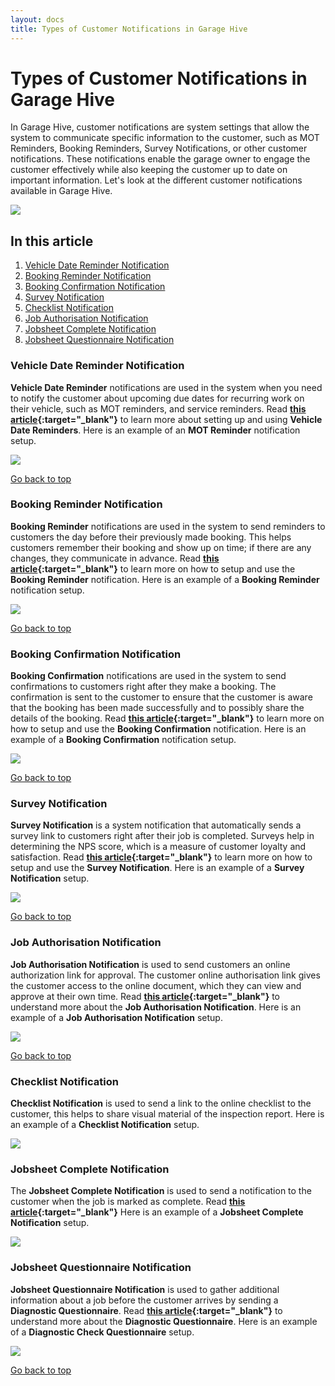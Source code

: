 ```yaml
---
layout: docs
title: Types of Customer Notifications in Garage Hive
---
```


<a name="top"></a>

# Types of Customer Notifications in Garage Hive

In Garage Hive, customer notifications are system settings that allow the system to communicate specific information to the customer, such as MOT Reminders, Booking Reminders, Survey Notifications, or other customer notifications. These notifications enable the garage owner to engage the customer effectively while also keeping the customer up to date on important information. Let's look at the different customer notifications available in Garage Hive.

   ![](media/garagehive-customer-notifications1.png)

## In this article
1. [Vehicle Date Reminder Notification](#vehicle-date-reminder-notification)
2. [Booking Reminder Notification](#booking-reminder-notification)
3. [Booking Confirmation Notification](#booking-confirmation-notification)
4. [Survey Notification](#-urvey-notification)
4. [Checklist Notification](#checklist-notification)
5. [Job Authorisation Notification](#job-authorisation-notification)
6. [Jobsheet Complete Notification](#jobsheet-complete-notification)
7. [Jobsheet Questionnaire Notification](#jobsheet-questionnaire-notification)

### Vehicle Date Reminder Notification
**Vehicle Date Reminder** notifications are used in the system when you need to notify the customer about upcoming due dates for recurring work on their vehicle, such as MOT reminders, and service reminders.
Read **[this article](garagehive-vehicle-date-reminders.html){:target="_blank"}** to learn more about setting up and using **Vehicle Date Reminders**.
Here is an example of an **MOT Reminder** notification setup.

   ![](media/garagehive-customer-notifications2.png)

[Go back to top](#top)

### Booking Reminder Notification
**Booking Reminder** notifications are used in the system to send reminders to customers the day before their previously made booking. This helps customers remember their booking and show up on time; if there are any changes, they communicate in advance.
Read **[this article](garagehive-booking-reminders.html){:target="_blank"}** to learn more on how to setup and use the **Booking Reminder** notification.
Here is an example of a **Booking Reminder** notification setup.

   ![](media/garagehive-customer-notifications3.png)

[Go back to top](#top)

### Booking Confirmation Notification
**Booking Confirmation** notifications are used in the system to send confirmations to customers right after they make a booking. The confirmation is sent to the customer to ensure that the customer is aware that the booking has been made successfully and to possibly share the details of the booking.
Read **[this article](garagehive-booking-confirmation.html){:target="_blank"}** to learn more on how to setup and use the **Booking Confirmation** notification.
Here is an example of a **Booking Confirmation** notification setup.

   ![](media/garagehive-customer-notifications4.png)

[Go back to top](#top)

### Survey Notification
**Survey Notification** is a system notification that automatically sends a survey link to customers right after their job is completed. Surveys help in determining the NPS score, which is a measure of customer loyalty and satisfaction.
Read **[this article](garagehive-surveys-setting-up-customer-surveys.html){:target="_blank"}** to learn more on how to setup and use the **Survey Notification**.
Here is an example of a **Survey Notification** setup.

   ![](media/garagehive-customer-notifications5.png)

[Go back to top](#top)

### Job Authorisation Notification
**Job Authorisation Notification** is used to send customers an online authorization link for approval. The customer online authorisation link gives the customer access to the online document, which they can view and approve at their own time.
Read **[this article](garagehive-online-documents-setting-up-online-documents.html#customer-notification-set-up){:target="_blank"}** to understand more about the **Job Authorisation Notification**.
Here is an example of a **Job Authorisation Notification** setup.

   ![](media/garagehive-customer-notifications7.png)

[Go back to top](#top)

### Checklist Notification
**Checklist Notification** is used to send a link to the online checklist to the customer, this helps to share visual material of the inspection report. 
Here is an example of a **Checklist Notification** setup.

   ![](media/garagehive-customer-notifications6.png)

### Jobsheet Complete Notification
The **Jobsheet Complete Notification** is used to send a notification to the customer when the job is marked as complete. Read **[this article](garagehive-jobsheet-complete-notification.html){:target="_blank"}** Here is an example of a **Jobsheet Complete Notification** setup.

   ![](media/garagehive-customer-notifications8.png)

### Jobsheet Questionnaire Notification
**Jobsheet Questionnaire Notification** is used to gather additional information about a job before the customer arrives by sending a **Diagnostic Questionnaire**. Read **[this article](garagehive-diagnostic-questionnaire.html){:target="_blank"}** to understand more about the **Diagnostic Questionnaire**. Here is an example of a **Diagnostic Check Questionnaire** setup.

   ![](media/garagehive-customer-notifications9.png)


[Go back to top](#top)